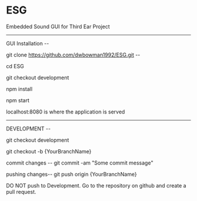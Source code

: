 # ESG
Embedded Sound GUI for Third Ear Project

-------------------------------------------------------

GUI Installation --

git clone https://github.com/dwbowman1992/ESG.git --

cd ESG

git checkout development

npm install

npm start

localhost:8080 is where the application is served

-------------------------------------------------------

DEVELOPMENT --

git checkout development

git checkout -b {YourBranchName}

commit changes --
git commit -am "Some commit message"

pushing changes--
git push origin {YourBranchName}

DO NOT push to Development. Go to the repository on github and create a pull request.
